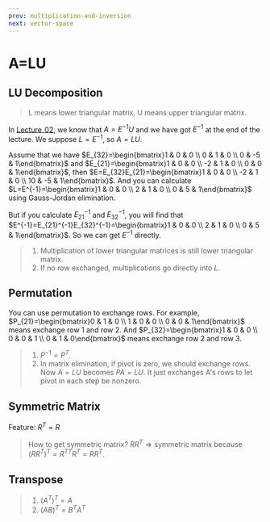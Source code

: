 ```yaml
---
prev: multiplication-and-inversion
next: vector-space
---
```

# A=LU

## LU Decomposition
> L means lower triangular matrix, U means upper triangular matrix.

In [Lecture_02](matrix-elimination.md), we know that $A=E^{-1}U$ and we have got $E^{-1}$ at the end of the lecture. We suppose $L=E^{-1}$, so $A=LU$.

Assume that we have $E_{32}=\begin{bmatrix}1 & 0 & 0 \\ 0 & 1 & 0 \\ 0 & -5 & 1\end{bmatrix}$ and $E_{21}=\begin{bmatrix}1 & 0 & 0 \\ -2 & 1 & 0 \\ 0 & 0 & 1\end{bmatrix}$, then $E=E_{32}E_{21}=\begin{bmatrix}1 & 0 & 0 \\ -2 & 1 & 0 \\ 10 & -5 & 1\end{bmatrix}$. And you can calculate $L=E^{-1}=\begin{bmatrix}1 & 0 & 0 \\ 2 & 1 & 0 \\ 0 & 5 & 1\end{bmatrix}$ using Gauss-Jordan elimination.

But if you calculate $E_{21}^{-1}$ and $E_{32}^{-1}$, you will find that $E^{-1}=E_{21}^{-1}E_{32}^{-1}=\begin{bmatrix}1 & 0 & 0 \\ 2 & 1 & 0 \\ 0 & 5 & 1\end{bmatrix}$. So we can get $E^{-1}$ directly.

> 1. Multiplication of lower triangular matrices is still lower triangular matrix.
> 2. If no row exchanged, multiplications go directly into $L$.

## Permutation
You can use permutation to exchange rows. For example, $P_{21}=\begin{bmatrix}0 & 1 & 0 \\ 1 & 0 & 0 \\ 0 & 0 & 1\end{bmatrix}$ means exchange row 1 and row 2. And $P_{32}=\begin{bmatrix}1 & 0 & 0 \\ 0 & 0 & 1 \\ 0 & 1 & 0\end{bmatrix}$ means exchange row 2 and row 3.
> 1. $P^{-1}=P^T$.
> 2. In matrix elimination, if pivot is zero, we should exchange rows. Now $A=LU$ becomes $PA=LU$. It just exchanges A's rows to let pivot in each step be nonzero.

## Symmetric Matrix
Feature: $R^T=R$
> How to get symmetric matrix?
> $RR^T\Rightarrow \text{symmetric matrix}$ because $(RR^T)^T=R^{TT}R^T=RR^T$.

## Transpose
> 1. $(A^T)^T=A$
> 2. $(AB)^T=B^TA^T$
